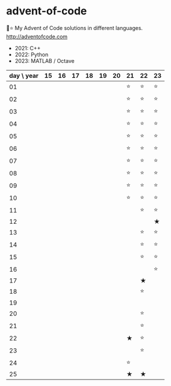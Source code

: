 # advent-of-code
🎄⭐ My Advent of Code solutions in different languages. http://adventofcode.com

- 2021: C++
- 2022: Python
- 2023: MATLAB / Octave

| day \ year | 15  | 16  | 17  | 18  | 19  | 20  | 21  | 22  | 23  |
|------------|-----|-----|-----|-----|-----|-----|-----|-----|-----|
| 01         |     |     |     |     |     |     | ⭐   | ⭐   | ⭐   |
| 02         |     |     |     |     |     |     | ⭐   | ⭐   | ⭐   |
| 03         |     |     |     |     |     |     | ⭐   | ⭐   | ⭐   |
| 04         |     |     |     |     |     |     | ⭐   | ⭐   | ⭐   |
| 05         |     |     |     |     |     |     | ⭐   | ⭐   | ⭐   |
| 06         |     |     |     |     |     |     | ⭐   | ⭐   | ⭐   |
| 07         |     |     |     |     |     |     | ⭐   | ⭐   | ⭐   |
| 08         |     |     |     |     |     |     | ⭐   | ⭐   | ⭐   |
| 09         |     |     |     |     |     |     | ⭐   | ⭐   | ⭐   |
| 10         |     |     |     |     |     |     | ⭐   | ⭐   | ⭐   |
| 11         |     |     |     |     |     |     |     | ⭐   | ⭐   |
| 12         |     |     |     |     |     |     |     |     | ★   |
| 13         |     |     |     |     |     |     |     | ⭐   | ⭐   |
| 14         |     |     |     |     |     |     |     | ⭐   | ⭐   |
| 15         |     |     |     |     |     |     |     | ⭐   | ⭐   |
| 16         |     |     |     |     |     |     |     |     | ⭐   |
| 17         |     |     |     |     |     |     |     | ★   |     |
| 18         |     |     |     |     |     |     |     | ⭐   |     |
| 19         |     |     |     |     |     |     |     |     |     |
| 20         |     |     |     |     |     |     |     | ⭐   |     |
| 21         |     |     |     |     |     |     |     | ⭐   |     |
| 22         |     |     |     |     |     |     | ★   | ⭐   |     |
| 23         |     |     |     |     |     |     |     | ⭐   |     |
| 24         |     |     |     |     |     |     | ⭐   |     |     |
| 25         |     |     |     |     |     |     | ★   | ★   |     |
